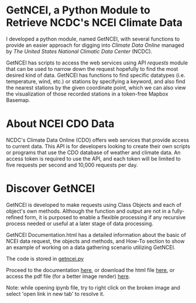 # GetNCEI,  a Python Module to Retrieve NCDC's NCEI Climate Data

I developed a python module, named GetNCEI, with several functions to provide an easier approach for digging into *Climate Data Online* managed by *The United States National Climatic Data Center* (NCDC). 

GetNCEI has scripts to access the web services using API *requests* module that can be used to narrow down the request hopefully to find the most desired kind of data. GetNCEI has functions to find specific datatypes (i.e. temperature, wind, etc.) or stations by specifying a keyword, and also find the nearest stations by the given coordinate point, which we can also view the visualization of those recorded stations in a token-free Mapbox Basemap. 

# About NCEI CDO Data

NCDC's Climate Data Online (CDO) offers web services that provide access to current data. This API is for developers looking to create their own scripts or programs that use the CDO database of weather and climate data. An access token is required to use the API, and each token will be limited to five requests per second and 10,000 requests per day.

# Discover GetNCEI

GetNCEI is developed to make requests using Class Objects and each of object's own methods. Although the function and output are not in a fully-refined form, it is purposed to enable a flexible processing if any recursive process needed or useful at a later stage of data processing.

GetNCEI Documentation.html has a detailed information about the basic of NCEI data request, the objects and methods, and How-To section to show an example of working on a data gathering scenario utilizing GetNCEI.

The code is stored in [getncei.py](https://github.com/nbarizki/getncei/blob/main/getncei.py)

Proceed to the documentation [here](https://github.com/nbarizki/getncei/blob/main/GetNCEI_documentation_v1.ipynb), or download the html  file [here](https://github.com/nbarizki/getncei/blob/main/GetNCEI_Documentation_v1.html), or access the pdf file (for a better image render) [here](https://github.com/nbarizki/getncei/blob/main/GetNCEI_Documentation_v1.pdf).

Note: while opening ipynb file, try to right click on the broken image and select 'open link in new tab' to resolve it.
